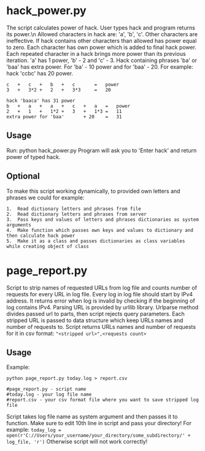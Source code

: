 # hack_power.py

The script calculates power of hack. User types hack and program returns its power.\n
Allowed characters in hack are: 'a', 'b', 'c'. Other characters are ineffective. 
If hack contains other characters than allowed has power equal to zero.
Each character has own power which is added to final hack power.
Each repeated character in a hack brings more power than its previous iteration.
'a' has 1 power, 'b' - 2 and 'c' - 3.
Hack containing phrases 'ba' or 'baa' has extra power. For 'ba' - 10 power and for 'baa' - 20.
For example: hack 'ccbc' has 20 power.
```
c	+	c	+	b	+	c		=	power
3	+	3*2	+	2	+	3*3		=	20

hack 'baaca' has 31 power
b	+	a	+	a	+	c	+	a	=	power
2	+	1	+	1*2	+	3	+	1*3	=	11
extra power for 'baa' 		+ 20	=	31	
```

## Usage

Run: python hack_power.py
Program will ask you to 'Enter hack' and return power of typed hack.

## Optional
To make this script working dynamically, to provided own letters and phrases we could for example:
```
1.	Read dictionary letters and phrases from file
2.	Read dictionary letters and phrases from server
3.	Pass keys and values of letters and phrases dictionaries as system arguments
4.	Make function which passes own keys and values to dictionary and then calculate hack power
5.	Make it as a class and passes dictionaries as class variables while creating object of class
```


# page_report.py

Script to strip names of requested URLs from log file and counts number of requests for every URL in log file.
Every log in log file should start by IPv4 address. It returns error when log is invalid by checking if the beginning of log contains IPv4.
Parsing URL is provided by urllib library. Urlparse method divides passed url to parts, then script rejects query parameters.
Each stripped URL is passed to data structure which keep URLs names and number of requests to.
Script returns URLs names and number of requests for it in csv format:
`"<stripped url>",<requests count>`


## Usage

Example:

```
python page_report.py today.log > report.csv

#page_report.py - script name
#today.log - your log file name
#report.csv - your csv format file where you want to save stripped log file
```
Script takes log file name as system argument and then passes it to function. 
Make sure to edit 10th line in script and pass your directory! 
For example:
`today_log = open(r'C://Users/your_username/your_directory/some_subdirectory/' + log_file, 'r')`
Otherwise script will not work correctly!


